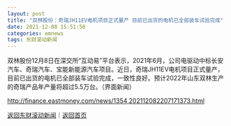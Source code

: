 ```yaml
---
layout: post
title: "双林股份：奇瑞JH11EV电机项目正式量产 目前已出货的电机已全部装车试验完成"
date: 2021-12-08 15:51:50
categories: emnews
tags: 东财滚动新闻
---
```


双林股份12月8日在深交所“互动易”平台表示，2021年6月，公司电驱动中标长安汽车、奇瑞汽车、宝能新能源汽车项目。近日，奇瑞JH11EV电机项目正式量产，目前已出货的电机已全部装车试验完成，一致性良好。预计2022年山东双林生产的奇瑞产品年产量将超过5.5万台。（界面新闻）

<http://finance.eastmoney.com/news/1354,202112082207171373.html>

[返回东财滚动新闻](//finews.withounder.com/emnews/)｜[返回首页](//finews.withounder.com/)
